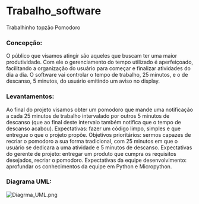# Trabalho_software
Trabalhinho topzão Pomodoro
### Concepção: 
O público que visamos atingir são aqueles que buscam ter uma maior produtividade. Com ele o gerenciamento do tempo utilizado é aperfeiçoado, facilitando a organização do usuário para começar e finalizar atividades do dia a dia. O software vai controlar o tempo de trabalho, 25 minutos, e o de descanso, 5 minutos, do usuário emitindo um aviso no display. 
### Levantamentos: 
Ao final do projeto visamos obter um pomodoro que mande uma notificação a cada 25 minutos de trabalho intervalado por outros 5 minutos de descanso (que ao final deste intervalo também notifica que o tempo de descanso acabou). Expectativas: fazer um código limpo, simples e que entregue o que o projeto propõe. Objetivos prioritários: sermos capazes de recriar o pomodoro a sua forma tradicional, com 25 minutos em que o usuário se dedicara a uma atividade e 5 minutos de descanso. Expectativas do gerente de projeto: entregar um produto que cumpra os requisitos desejados, recriar o pomodoro. Expectativas da equipe desenvolvimento: aprofundar os conhecimentos da equipe em Python e Micropython.
### Diagrama UML:
![Diagrma_UML.png](https://github.com/Talescruzs/Trabalho_software/commit/8c3591b92ec27d72bbaf40925834b128d0e2390f)